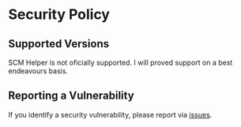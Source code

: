 # Security Policy

## Supported Versions

SCM Helper is not oficially supported.
I will proved support on a best endeavours basis.

## Reporting a Vulnerability

If you identify a security vulnerability, please report via [issues](https://github.com/ColinRobbins/scm-helper/issues).
